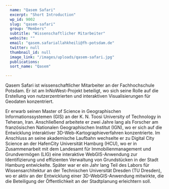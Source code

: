 ```yaml
---
  name: "Qasem Safari"
  excerpt: "Short Introduction"
  wp_id: 9002
  slug: "qasem-safari"
  group: "Members"
  subtitle: "Wissenschaftlicher Mitarbeiter"
  website: ""
  email: "qasem.safariallahkheili@fh-potsdam.de"
  twitter: null
  thumbnail_id: null
  image_link: "/images/uploads/qasem-safari.jpg"
  publications: 
  sort_name: "Qasem"

---
```

Qasem Safari ist wissenschaftlicher Mitarbeiter an der Fachhochschule Potsdam. Er ist am InNoWest-Projekt beteiligt, wo sich seine Rolle auf die Erstellung von nutzerzentrierten und interaktiven Visualisierungen für Geodaten konzentriert.

Er erwarb seinen Master of Science in Geographischen Informationssystemen (GIS) an der K. N. Toosi University of Technology in Teheran, Iran. Anschließend arbeitete er zwei Jahre lang als Forscher am französischen Nationalen Geographischen Institut (IGN), wo er sich auf die Entwicklung interaktiver 3D-Web-Kartographieverfahren konzentrierte. Im Anschluss an seine akademische Laufbahn wechselte er zu Digital City Science an der HafenCity Universität Hamburg (HCU), wo er in Zusammenarbeit mit dem Landesamt für Immobilienmanagement und Grundvermögen (LIG) eine interaktive WebGIS-Anwendung zur Identifizierung und effizienten Verwaltung von Grundstücken in der Stadt Hamburg entwickelte. Später war er ein Jahr lang Teil des Labors für Wissensarchitektur an der Technischen Universität Dresden (TU Dresden), wo er aktiv an der Entwicklung einer 3D-WebGIS-Anwendung mitwirkte, die die Beteiligung der Öffentlichkeit an der Stadtplanung erleichtern soll.